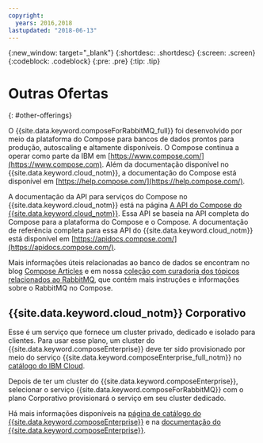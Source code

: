 ```yaml
---
copyright:
  years: 2016,2018
lastupdated: "2018-06-13"
---
```


{:new_window: target="_blank"}
{:shortdesc: .shortdesc}
{:screen: .screen}
{:codeblock: .codeblock}
{:pre: .pre}
{:tip: .tip}

# Outras Ofertas
{: #other-offerings}

O {{site.data.keyword.composeForRabbitMQ_full}} foi desenvolvido por meio da plataforma do Compose para bancos de dados prontos para produção, autoscaling e altamente disponíveis. O Compose continua a operar como parte da IBM em [https://www.compose.com/](https://www.compose.com). Além da documentação disponível no {{site.data.keyword.cloud_notm}}, a documentação do Compose está disponível em [https://help.compose.com/](https://help.compose.com/).

A documentação da API para serviços do Compose no {{site.data.keyword.cloud_notm}} está na página [A API do Compose do {{site.data.keyword.cloud_notm}}](https://www.compose.com/articles/the-ibm-cloud-compose-api/). Essa API se baseia na API completa do Compose para a plataforma do Compose e o Compose. A documentação de referência completa para essa API do {{site.data.keyword.cloud_notm}} está disponível em [https://apidocs.compose.com/](https://apidocs.compose.com/).

Mais informações úteis relacionadas ao banco de dados se encontram no blog [Compose Articles](https://www.compose.com/articles/) e em nossa [coleção com curadoria dos tópicos relacionados ao RabbitMQ](https://www.compose.com/articles/curated-collection-rabbitmq/), que contém mais instruções e informações sobre o RabbitMQ no Compose.

## {{site.data.keyword.cloud_notm}}  Corporativo

Esse é um serviço que fornece um cluster privado, dedicado e isolado para clientes. Para usar esse plano, um cluster do {{site.data.keyword.composeEnterprise}} deve ter sido provisionado por meio do serviço {{site.data.keyword.composeEnterprise_full_notm}} no [catálogo do IBM Cloud](https://console.{DomainName}.net/catalog/).

Depois de ter um cluster do {{site.data.keyword.composeEnterprise}}, selecionar o serviço {{site.data.keyword.composeForRabbitMQ}} com o plano Corporativo provisionará o serviço em seu cluster dedicado. 

Há mais informações disponíveis na [página de catálogo do {{site.data.keyword.composeEnterprise}}](https://console.{DomainName}/catalog/services/compose-enterprise) e na [documentação do {{site.data.keyword.composeEnterprise}}](https://console.{DomainName}/docs/services/ComposeEnterprise/index.html#about-compose-enterprise).
